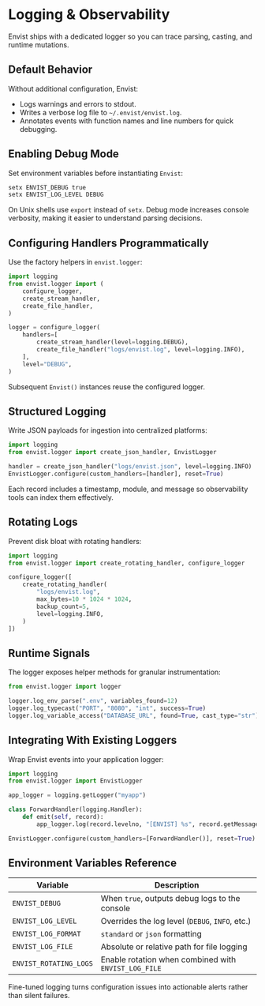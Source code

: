 # Logging & Observability

Envist ships with a dedicated logger so you can trace parsing, casting, and runtime mutations.

## Default Behavior

Without additional configuration, Envist:

- Logs warnings and errors to stdout.
- Writes a verbose log file to `~/.envist/envist.log`.
- Annotates events with function names and line numbers for quick debugging.

## Enabling Debug Mode

Set environment variables before instantiating `Envist`:

```bash
setx ENVIST_DEBUG true
setx ENVIST_LOG_LEVEL DEBUG
```

On Unix shells use `export` instead of `setx`. Debug mode increases console verbosity, making it easier to understand parsing decisions.

## Configuring Handlers Programmatically

Use the factory helpers in `envist.logger`:

```python
import logging
from envist.logger import (
    configure_logger,
    create_stream_handler,
    create_file_handler,
)

logger = configure_logger(
    handlers=[
        create_stream_handler(level=logging.DEBUG),
        create_file_handler("logs/envist.log", level=logging.INFO),
    ],
    level="DEBUG",
)
```

Subsequent `Envist()` instances reuse the configured logger.

## Structured Logging

Write JSON payloads for ingestion into centralized platforms:

```python
import logging
from envist.logger import create_json_handler, EnvistLogger

handler = create_json_handler("logs/envist.json", level=logging.INFO)
EnvistLogger.configure(custom_handlers=[handler], reset=True)
```

Each record includes a timestamp, module, and message so observability tools can index them effectively.

## Rotating Logs

Prevent disk bloat with rotating handlers:

```python
import logging
from envist.logger import create_rotating_handler, configure_logger

configure_logger([
    create_rotating_handler(
        "logs/envist.log",
        max_bytes=10 * 1024 * 1024,
        backup_count=5,
        level=logging.INFO,
    )
])
```

## Runtime Signals

The logger exposes helper methods for granular instrumentation:

```python
from envist.logger import logger

logger.log_env_parse(".env", variables_found=12)
logger.log_typecast("PORT", "8080", "int", success=True)
logger.log_variable_access("DATABASE_URL", found=True, cast_type="str")
```

## Integrating With Existing Loggers

Wrap Envist events into your application logger:

```python
import logging
from envist.logger import EnvistLogger

app_logger = logging.getLogger("myapp")

class ForwardHandler(logging.Handler):
    def emit(self, record):
        app_logger.log(record.levelno, "[ENVIST] %s", record.getMessage())

EnvistLogger.configure(custom_handlers=[ForwardHandler()], reset=True)
```

## Environment Variables Reference

| Variable | Description |
|----------|-------------|
| `ENVIST_DEBUG` | When `true`, outputs debug logs to the console |
| `ENVIST_LOG_LEVEL` | Overrides the log level (`DEBUG`, `INFO`, etc.) |
| `ENVIST_LOG_FORMAT` | `standard` or `json` formatting |
| `ENVIST_LOG_FILE` | Absolute or relative path for file logging |
| `ENVIST_ROTATING_LOGS` | Enable rotation when combined with `ENVIST_LOG_FILE` |

Fine-tuned logging turns configuration issues into actionable alerts rather than silent failures.
